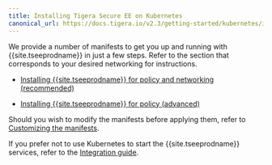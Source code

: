 ```yaml
---
title: Installing Tigera Secure EE on Kubernetes
canonical_url: https://docs.tigera.io/v2.3/getting-started/kubernetes/installation/
---
```


We provide a number of manifests to get you up and running with {{site.tseeprodname}} in
just a few steps. Refer to the section that corresponds to your desired networking
for instructions.

- [Installing {{site.tseeprodname}} for policy and networking (recommended)](calico)

- [Installing {{site.tseeprodname}} for policy (advanced)](other)

Should you wish to modify the manifests before applying them, refer to
[Customizing the manifests](config-options).

If you prefer not to use Kubernetes to start the {{site.tseeprodname}} services, refer to the
[Integration guide](integration).
